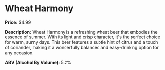 # Wheat Harmony

**Price:** $4.99

**Description:**
Wheat Harmony is a refreshing wheat beer that embodies the essence of summer. With its light and crisp character, it's the perfect choice for warm, sunny days. This beer features a subtle hint of citrus and a touch of coriander, making it a wonderfully balanced and easy-drinking option for any occasion.

**ABV (Alcohol By Volume):** 5.2%
